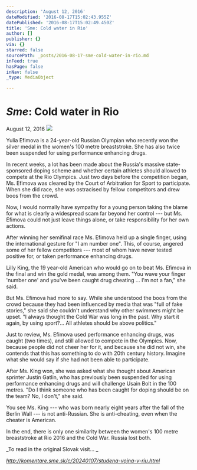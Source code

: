 ```yaml
---
description: 'August 12, 2016'
dateModified: '2016-08-17T15:02:43.955Z'
datePublished: '2016-08-17T15:02:49.450Z'
title: 'Sme: Cold water in Rio'
author: []
publisher: {}
via: {}
starred: false
sourcePath: _posts/2016-08-17-sme-cold-water-in-rio.md
inFeed: true
hasPage: false
inNav: false
_type: MediaObject

---
```

# _**Sme**_**: Cold water in Rio**

August 12, 2016
![](https://the-grid-user-content.s3-us-west-2.amazonaws.com/7f147c3d-ef01-41e9-9a39-a6010edae264.jpg)

Yulia Efimova is a 24-year-old Russian Olympian who recently won the silver medal in the women's 100 metre breaststroke. She has also twice been suspended for using performance enhancing drugs.

In recent weeks, a lot has been made about the Russia's massive state-sponsored doping scheme and whether certain athletes should allowed to compete at the Rio Olympics. Just two days before the competition began, Ms. Efimova was cleared by the Court of Arbitration for Sport to participate. When she did race, she was ostracised by fellow competitors and drew boos from the crowd.

Now, I would normally have sympathy for a young person taking the blame for what is clearly a widespread scam far beyond her control --- but Ms. Efimova could not just leave things alone, or take responsibility for her own actions.

After winning her semifinal race Ms. Efimova held up a single finger, using the international gesture for "I am number one". This, of course, angered some of her fellow competitors --- most of whom have never tested positive for, or taken performance enhancing drugs.

Lilly King, the 19 year-old American who would go on to beat Ms. Efimova in the final and win the gold medal, was among them. "You wave your finger 'number one' and you've been caught drug cheating ... I'm not a fan," she said.

But Ms. Efimova had more to say. While she understood the boos from the crowd because they had been influenced by media that was "full of fake stories," she said she couldn't understand why other swimmers might be upset. "I always thought the Cold War was long in the past. Why start it again, by using sport?... All athletes should be above politics."

Just to review, Ms. Efimova used performance enhancing drugs, was caught (two times), and still allowed to compete in the Olympics. Now, because people did not cheer her for it, and because she did not win, she contends that this has something to do with 20th century history. Imagine what she would say if she had not been able to participate.

After Ms. King won, she was asked what she thought about American sprinter Justin Gatlin, who has previously been suspended for using performance enhancing drugs and will challenge Usain Bolt in the 100 metres. "Do I think someone who has been caught for doping should be on the team? No, I don't," she said.

You see Ms. King --- who was born nearly eight years after the fall of the Berlin Wall --- is not anti-Russian. She is anti-cheating, even when the cheater is American.

In the end, there is only one similarity between the women's 100 metre breaststroke at Rio 2016 and the Cold War. Russia lost both.

_To read in the original Slovak visit... _

_http://komentare.sme.sk/c/20240107/studena-vojna-v-riu.html_